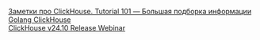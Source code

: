 [Заметки про ClickHouse. Tutorial 101 — Большая подборка информации](https://ivan-shamaev.ru/clickhouse-101-course-on-learn-clickhouse-com/)   
[Golang ClickHouse](https://clickhouse.uptrace.dev/clickhouse/configuration.html)  
[ClickHouse v24.10 Release Webinar](https://www.youtube.com/watch?v=AamIAjURp4U)
